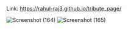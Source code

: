 
Link:  https://rahul-raj3.github.io/tribute_page/

![Screenshot (164)](https://user-images.githubusercontent.com/92431465/139085593-a6f7c8d5-f9a8-4440-8b37-93262af955d4.png)
![Screenshot (165)](https://user-images.githubusercontent.com/92431465/139085613-bd3e8912-001a-4252-968f-36bca5c340ad.png)
